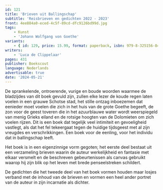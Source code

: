 ```yaml
---
id: 121
title: 'Brieven uit Ballingschap'
subtitle: 'Reisbrieven en gedichten 2022 - 2023'
front: 4ee884a0-eced-4c5f-89cd-dfc9126bd99d.jpg
tags:
    - Kunst
    - 'Johann Wolfgang von Goethe'
variants:
    - { id: 129, price: 15.99, format: paperback, isbn: 979-8-325156-84-7 }
writers:
    - 'Luca de Clippelaar'
pages: 431
publisher: Boekscout
language: Nederlands
advertisable: true
date: '2024-05-21'
---
```


De sprankelende, ontroerende, vurige en boude woorden waarmee de bladzijdes van dit boek gevuld zijn, zullen elke lezer de koude regen laten voelen in een grauwe Schotse stad, het stille ontzag inboezemen dat eenieder moet voelen die zich in het huis van de grote Goethe begeeft, de zon voor de geest toveren die in het azuurblauwe water wordt weerspiegeld van menig Grieks eiland en de rotsige hoogten van de Dolomieten om zich voelen rijzen. Dit is een boek dat tegelijk veel intimiteit en gevoeligheid vastlegt, als dat het fel tekeergaat tegen de huidige tijdsgeest met al zijn vreugdes en verschrikkingen. Een boek voor de eenling, voor het individu dat in ballingschap leeft.

Het boek is in een eigenzinnige vorm gegoten; het eerste deel bestaat uit een verzameling brieven waarin de auteur werkelijkheid en fantasie met elkaar versmelt en de beschreven gebeurtenissen als canvas gebruikt waarop hij zijn blik op het leven met brede penseelstreken schildert.

De gedichten die het tweede deel van het boek vormen houden maar losjes verband met de inhoud van de brieven en vormen een heel ander portret van de auteur in zijn incarnatie als dichter.
